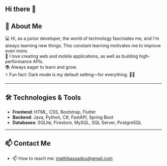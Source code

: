 ## Hi there 👋

<!--
**Mathilde4/Mathilde4** is a ✨ _special_ ✨ repository because its `README.md` (this file) appears on your GitHub profile.

Here are some ideas to get you started:

- 🔭 I’m currently working on ...
- 🌱 I’m currently learning ...
- 👯 I’m looking to collaborate on ...
- 🤔 I’m looking for help with ...
- 💬 Ask me about ...
- 📫 How to reach me: ...
- 😄 Pronouns: ...
- ⚡ Fun fact: ...
-->

## 🚀 About Me  

💻 Hi, as a junior developer, the world of technology fascinates me, and I'm always learning new things. This constant learning motivates me to improve even more.  
🎯 I love creating web and mobile applications, as well as building high-performance APIs.  
📚 Always eager to learn and grow.  
⚡ Fun fact: Dark mode is my default setting—for everything. 🌙😎

---  

## 🛠️ Technologies & Tools  

- **Frontend**: HTML, CSS, Bootstrap, Flutter  
- **Backend**: Java, Python, C#, FastAPI, Spring Boot  
- **Databases**: SQLite, Firestore, MySQL, SQL Server, PostgreSQL  

---  

## 📫 Contact Me  
- 📫 How to reach me: mathibassadou@gmail.com



